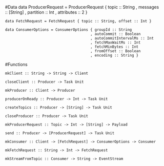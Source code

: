#Data
    data ProducerRequest = ProducerRequest { topic :: String
                                           , messages :: [String]
                                           , partition :: Int
                                           , attributes :: 2 }

    data FetchRequest = FetchRequest { topic :: String, offset :: Int }

    data ConsumerOptions = ConsumerOptions { groupId :: String
                                           , autoCommit :: Boolean
                                           , autoCommitIntervalMs :: Int
                                           , fetchMaxWaitMs :: Int
                                           , fetchMinBytes :: Int
                                           , fromOffset :: Boolean
                                           , encoding :: String }

#Functions

    mkClient :: String -> String -> Client

    closeClient :: Producer -> Task Unit

    mkProducer :: Client -> Producer

    producerOnReady :: Producer -> Int -> Task Unit

    createTopics :: Producer -> [String] -> Task Unit

    closeProducer :: Producer -> Task Unit

    mkProducerRequest :: Topic -> Int -> [String] -> Payload

    send :: Producer -> [ProducerRequest] -> Task Unit

    mkConsumer :: Client -> [FetchRequest] -> ConsumerOptions -> Consumer

    mkFetchRequest :: String -> Int -> FetchRequest

    mkStreamFromTopic :: Consumer -> String -> EventStream
